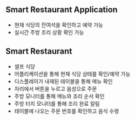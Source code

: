## Smart Restaurant Application
- 현재 식당의 잔여석을 확인하고 예약 가능
- 실시간 주방 조리 상황 확인 가능

## Smart Restaurant
- 셀프 식당
- 어플리케이션을 통해 현재 식당 상태를 확인/예약 가능
- 디스플레이가 내재된 테이블을 통해 메뉴 확인
- 자리에서 버튼을 누르고 음성으로 주문
- 주방 모니터를 통해 메뉴와 조리 순서 확인
- 주방 터치 모니터를 통해 조리 완료 알림
- 테이블에 나오는 주문 번호를 확인하고 음식 수령
